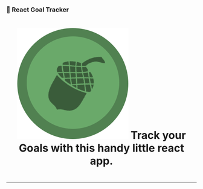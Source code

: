 ### 🚀 React Goal Tracker

<h1 align="center">
<img src="./app/public/favicon.png">
Track your Goals with this handy little react app.
<h1>

<hr>
